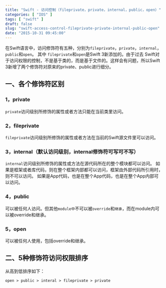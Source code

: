 ```yaml
---
title: "Swift - 访问控制（fileprivate，private，internal，public，open）"
categories: [ "IOS" ]
tags: [ "swift" ]
draft: false
slug: "swift-access-control-fileprivate-private-internal-public-open"
date: "2015-10-31 09:45:00"
---
```


在Swift语言中，访问修饰符有五种，分别为`fileprivate`，`private`，`internal`，`public`和`open`。
其中 `fileprivate`和`open`是Swift 3新添加的。由于过去 Swift对于访问权限的控制，不是基于类的，而是基于文件的。这样会有问题，所以Swift 3新增了两个修饰符对原来的private、public进行细分。

## 一、各个修饰符区别

### 1，private
`private`访问级别所修饰的属性或者方法只能在当前类里访问。

### 2，fileprivate
`fileprivate`访问级别所修饰的属性或者方法在当前的Swift源文件里可以访问。


<!--more-->


### 3，internal（默认访问级别，internal修饰符可写可不写）
`internal`访问级别所修饰的属性或方法在源代码所在的整个模块都可以访问。
如果是框架或者库代码，则在整个框架内部都可以访问，框架由外部代码所引用时，则不可以访问。
如果是App代码，也是在整个App代码，也是在整个App内部可以访问。

### 4，public
可以被任何人访问。但其他`module中`不可以被`override`和`继承`，而在module内可以被override和继承。

### 5，open
可以被任何人使用，包括override和继承。


## 二、5种修饰符访问权限排序
从高到低排序如下：
```
open > public > interal > fileprivate > private
```
